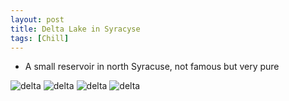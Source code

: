 ```yaml
---
layout: post
title: Delta Lake in Syracyse
tags: [Chill]
---
```


- A small reservoir in north Syracuse, not famous but very pure

<img src="/images/2020-04-22/img1.jpg" alt="delta" />

<img src="/images/2020-04-22/img2.jpg" alt="delta" />

<img src="/images/2020-04-22/img3.jpg" alt="delta" />

<img src="/images/2020-04-22/img4.jpg" alt="delta" />